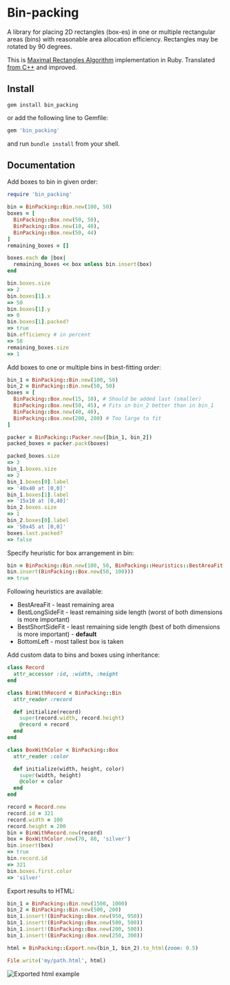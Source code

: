 # Bin-packing

A library for placing 2D rectangles (box-es) in one or multiple rectangular areas (bins) with reasonable area allocation efficiency. Rectangles may be rotated by 90 degrees.

This is [Maximal Rectangles Algorithm](http://clb.demon.fi/files/RectangleBinPack.pdf) implementation in Ruby. Translated [from C++](https://github.com/juj/RectangleBinPack) and improved.

## Install

```shell
gem install bin_packing
```
or add the following line to Gemfile:

```ruby
gem 'bin_packing'
```
and run `bundle install` from your shell.


## Documentation

Add boxes to bin in given order:
```ruby
require 'bin_packing'

bin = BinPacking::Bin.new(100, 50)
boxes = [
  BinPacking::Box.new(50, 50),
  BinPacking::Box.new(10, 40),
  BinPacking::Box.new(50, 44)
]
remaining_boxes = []

boxes.each do |box|
  remaining_boxes << box unless bin.insert(box)
end

bin.boxes.size
=> 2
bin.boxes[1].x
=> 50
bin.boxes[1].y
=> 0
bin.boxes[1].packed?
=> true
bin.efficiency # in percent
=> 58
remaining_boxes.size
=> 1
```

Add boxes to one or multiple bins in best-fitting order:
```ruby
bin_1 = BinPacking::Bin.new(100, 50)
bin_2 = BinPacking::Bin.new(50, 50)
boxes = [
  BinPacking::Box.new(15, 10), # Should be added last (smaller)
  BinPacking::Box.new(50, 45), # Fits in bin_2 better than in bin_1
  BinPacking::Box.new(40, 40),
  BinPacking::Box.new(200, 200) # Too large to fit
]

packer = BinPacking::Packer.new([bin_1, bin_2])
packed_boxes = packer.pack(boxes)

packed_boxes.size
=> 3
bin_1.boxes.size
=> 2
bin_1.boxes[0].label
=> '40x40 at [0,0]'
bin_1.boxes[1].label
=> '15x10 at [0,40]'
bin_2.boxes.size
=> 1
bin_2.boxes[0].label
=> '50x45 at [0,0]'
boxes.last.packed?
=> false
```

Specify heuristic for box arrangement in bin:
```ruby
bin = BinPacking::Bin.new(100, 50, BinPacking::Heuristics::BestAreaFit.new)
bin.insert(BinPacking::Box.new(50, 100)))
=> true
```
Following heuristics are available:
* BestAreaFit - least remaining area
* BestLongSideFit - least remaining side length (worst of both dimensions is more important)
* BestShortSideFit - least remaining side length (best of both dimensions is more important) - __default__
* BottomLeft - most tallest box is taken

Add custom data to bins and boxes using inheritance:
```ruby
class Record
  attr_accessor :id, :width, :height
end

class BinWithRecord < BinPacking::Bin
  attr_reader :record

  def initialize(record)
    super(record.width, record.height)
    @record = record
  end
end

class BoxWithColor < BinPacking::Box
  attr_reader :color

  def initialize(width, height, color)
    super(width, height)
    @color = color
  end
end

record = Record.new
record.id = 321
record.width = 100
record.height = 200
bin = BinWithRecord.new(record)
box = BoxWithColor.new(70, 80, 'silver')
bin.insert(box)
=> true
bin.record.id
=> 321
bin.boxes.first.color
=> 'silver'
```

Export results to HTML:
```ruby
bin_1 = BinPacking::Bin.new(1500, 1000)
bin_2 = BinPacking::Bin.new(500, 200)
bin_1.insert!(BinPacking::Box.new(950, 950))
bin_1.insert!(BinPacking::Box.new(500, 500))
bin_1.insert!(BinPacking::Box.new(200, 500))
bin_1.insert!(BinPacking::Box.new(250, 300))

html = BinPacking::Export.new(bin_1, bin_2).to_html(zoom: 0.5)

File.write('my/path.html', html)
```
![Exported html example](https://github.com/mak-it/bin_packing/raw/master/images/export_example.png "Exported html example")
